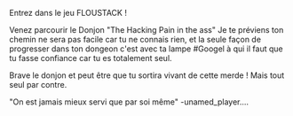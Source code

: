 Entrez dans le jeu FLOUSTACK !

Venez parcourir le Donjon "The Hacking Pain in the ass"
Je te préviens ton chemin ne sera pas facile car tu ne connais rien, et la seule façon de progresser dans ton dongeon c'est avec ta lampe #Googel à qui il faut que tu fasse confiance car tu es totalement seul.

Brave le donjon et peut être que tu sortira vivant de cette merde ! Mais tout seul par contre.

"On est jamais mieux servi que par soi même"
    -unamed_player....